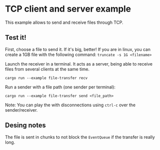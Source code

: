 # TCP client and server example
This example allows to send and receive files through TCP.

## Test it!
First, choose a file to send it. If it's big, better!
If you are in linux, you can create a 1GB file with the following command:
`truncate -s 1G <filename>`

Launch the receiver in a terminal.
It acts as a server, being able to receive files from several clients at the same time.
```
cargo run --example file-transfer recv
```

Run a sender with a file path (one sender per terminal):
```
cargo run --example file-transfer send <file_path>
```

Note: You can play the with disconnections using `ctrl-c` over the sender/receiver.

## Desing notes
The file is sent in chunks to not block the `EventQueue` if the transfer is really long.


